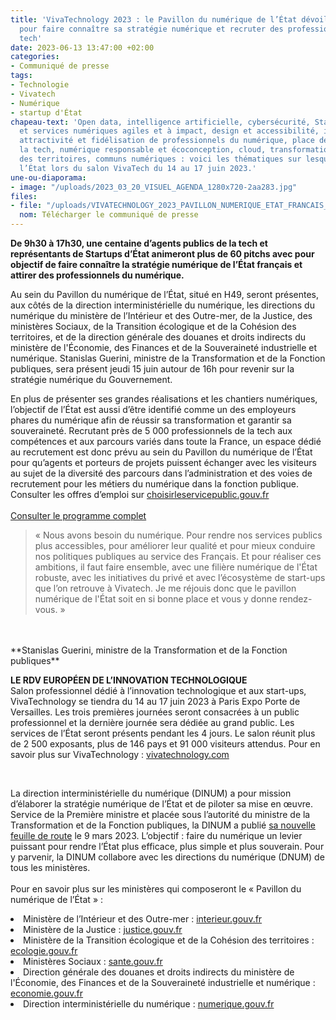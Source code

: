 ```yaml
---
title: 'VivaTechnology 2023 : le Pavillon du numérique de l’État dévoile son programme
  pour faire connaître sa stratégie numérique et recruter des professionnels de la
  tech'
date: 2023-06-13 13:47:00 +02:00
categories:
- Communiqué de presse
tags:
- Technologie
- Vivatech
- Numérique
- startup d'État
chapeau-text: 'Open data, intelligence artificielle, cybersécurité, Startups d’État
  et services numériques agiles et à impact, design et accessibilité, identité numérique,
  attractivité et fidélisation de professionnels du numérique, place des femmes dans
  la tech, numérique responsable et écoconception, cloud, transformation numérique
  des territoires, communs numériques : voici les thématiques sur lesquelles s’exprimera
  l’État lors du salon VivaTech du 14 au 17 juin 2023.'
une-ou-diaporama:
- image: "/uploads/2023_03_20_VISUEL_AGENDA_1280x720-2aa283.jpg"
files:
- file: "/uploads/VIVATECHNOLOGY_2023_PAVILLON_NUMERIQUE_ETAT_FRANCAIS_PROGRAMME.pdf"
  nom: Télécharger le communiqué de presse
---
```


**De 9h30 à 17h30, une centaine d’agents publics de la tech et représentants de Startups d’État animeront plus de 60 pitchs avec pour objectif de faire connaître la stratégie numérique de l’État français et attirer des professionnels du numérique.**

Au sein du Pavillon du numérique de l’État, situé en H49, seront présentes, aux côtés de la direction interministérielle du numérique, les directions du numérique du ministère de l’Intérieur et des Outre-mer, de la Justice, des ministères Sociaux, de la Transition écologique et de la Cohésion des territoires, et de la direction générale des douanes et droits indirects du ministère de l'Économie, des Finances et de la Souveraineté industrielle et numérique. Stanislas Guerini, ministre de la Transformation et de la Fonction publiques, sera présent jeudi 15 juin autour de 16h pour revenir sur la stratégie numérique du Gouvernement.

En plus de présenter ses grandes réalisations et les chantiers numériques, l’objectif de l’État est aussi d’être identifié comme un des employeurs phares du numérique afin de réussir sa transformation et garantir sa souveraineté. Recrutant près de 5 000 professionnels de la tech aux compétences et aux parcours variés dans toute la France, un espace dédié au recrutement est donc prévu au sein du Pavillon du numérique de l’État pour qu’agents et porteurs de projets puissent échanger avec les visiteurs au sujet de la diversité des parcours dans l’administration et des voies de recrutement pour les métiers du numérique dans la fonction publique. Consulter les offres d’emploi sur [choisirleservicepublic.gouv.fr](https://choisirleservicepublic.gouv.fr/)
<br>
<br>
[Consulter le programme complet](https://www.numerique.gouv.fr/agenda/pavillon-numerique-etat-viva-technology-2023/) 

> « Nous avons besoin du numérique. Pour rendre nos services publics plus accessibles, pour améliorer leur qualité et pour mieux conduire nos politiques publiques au service des Français. Et pour réaliser ces ambitions, il faut faire ensemble, avec une filière numérique de l'État robuste, avec les initiatives du privé et avec l’écosystème de start-ups que l’on retrouve à Vivatech. Je me réjouis donc que le pavillon numérique de l'État soit en si bonne place et vous y donne rendez-vous. »
<br>
<br>**Stanislas Guerini, ministre de la Transformation et de la Fonction publiques**

**LE RDV EUROPÉEN DE L’INNOVATION TECHNOLOGIQUE**
<br>Salon professionnel dédié à l’innovation technologique et aux start-ups, VivaTechnology se tiendra du 14 au 17 juin 2023 à Paris Expo Porte de Versailles. Les trois premières journées seront consacrées à un public professionnel et la dernière journée sera dédiée au grand public. Les services de l’État seront présents pendant les 4 jours. Le salon réunit plus de 2 500 exposants, plus de 146 pays et 91 000 visiteurs attendus. Pour en savoir plus sur VivaTechnology : [vivatechnology.com](https://vivatechnology.com/)

<div class="encadre noir" style="margin-bottom:40px">
<br>
<p>La direction interministérielle du numérique (DINUM) a pour mission d’élaborer la stratégie numérique de l’État et de piloter sa mise en œuvre. Service de la Première ministre et placée sous l’autorité du ministre de la Transformation et de la Fonction publiques, la DINUM a publié <a href="https://www.numerique.gouv.fr/publications/feuille-de-route-dinum/">sa nouvelle feuille de route</a> le 9 mars 2023. L’objectif : faire du numérique un levier puissant pour rendre l’État plus efficace, plus simple et plus souverain. Pour y parvenir, la DINUM collabore avec les directions du numérique (DNUM) de tous les ministères.
<br>
<br>Pour en savoir plus sur les ministères qui composeront le « Pavillon du numérique de l’État » : 
<li>Ministère de l’Intérieur et des Outre-mer : <a href="https://www.interieur.gouv.fr/">interieur.gouv.fr</a></li>
<li>Ministère de la Justice : <a href="http://www.justice.gouv.fr/">justice.gouv.fr</a></li>
<li>Ministère de la Transition écologique et de la Cohésion des territoires : <a href="https://www.ecologie.gouv.fr/">ecologie.gouv.fr</a></li>
<li>Ministères Sociaux : <a href="https://sante.gouv.fr/">sante.gouv.fr</a></li>
<li>Direction générale des douanes et droits indirects du ministère de l'Économie, des Finances et de la Souveraineté industrielle et numérique : 
<a href="https://www.economie.gouv.fr/">economie.gouv.fr</a></li>
<li>Direction interministérielle du numérique : <a href="https://www.numerique.gouv.fr/">numerique.gouv.fr</a>